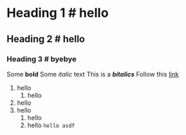  # Heading 1 # hello
## Heading 2 # hello
### Heading 3 # byebye
Some **bold**
Some *italic* text
This is a ***bitalics***
Follow this [link](https://www.example.com)
1. hello 
    1. hello
1. hello
1. hello
    1. hello
    30. hello
`hello
asdf`